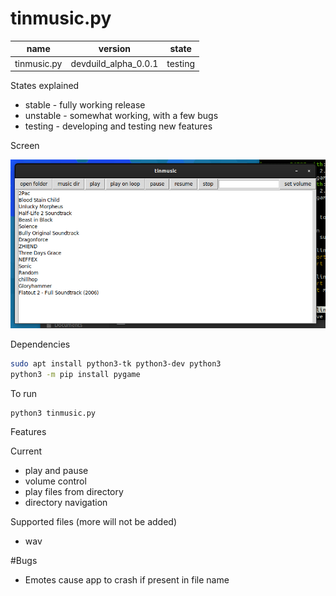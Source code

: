 tinmusic.py
===
|name|version|state|
|:---:|:---:|:---:|
|tinmusic.py|devduild_alpha_0.0.1|testing|

States explained

* stable - fully working release
* unstable - somewhat working, with a few bugs
* testing - developing and testing new features

Screen

![](screen.png)

Dependencies
```bash
sudo apt install python3-tk python3-dev python3
python3 -m pip install pygame
```
To run
```bash
python3 tinmusic.py
```

Features

Current
* play and pause
* volume control
* play files from directory
* directory navigation

Supported files (more will not be added)
* wav

#Bugs
* Emotes cause app to crash if present in file name
